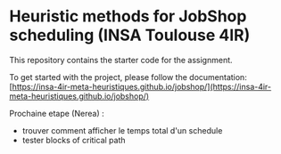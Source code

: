 # Heuristic methods for JobShop scheduling (INSA Toulouse 4IR)

This repository contains the starter code for the assignment.

To get started with the project, please follow the documentation: [https://insa-4ir-meta-heuristiques.github.io/jobshop/](https://insa-4ir-meta-heuristiques.github.io/jobshop/)


Prochaine etape (Nerea) :
  - trouver comment afficher le temps total d'un schedule
  - tester blocks of critical path 
